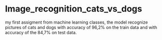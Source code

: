 # Image_recognition_cats_vs_dogs
my first assigment from machine learning classes, the model recognize pictures of cats and dogs with accuracy of 96,2% on the train data  and with accuracy of the 84,7% on test data.
